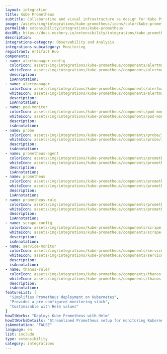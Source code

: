 ```yaml
---
layout: integration
title: Kube Prometheus
subtitle: Collaborative and visual infrastructure as design for Kube Prometheus
image: /assets/img/integrations/kube-prometheus/icons/color/kube-prometheus-color.svg
permalink: extensibility/integrations/kube-prometheus
docURL: https://docs.meshery.io/extensibility/integrations/kube-prometheus
description: 
integrations-category: Observability and Analysis
integrations-subcategory: Monitoring
registrant: Artifact Hub
components: 
- name: alertmanager-config
  colorIcon: assets/img/integrations/kube-prometheus/components/alertmanager-config/icons/color/alertmanager-config-color.svg
  whiteIcon: assets/img/integrations/kube-prometheus/components/alertmanager-config/icons/white/alertmanager-config-white.svg
  description: 
  isAnnotation: 
- name: alertmanager
  colorIcon: assets/img/integrations/kube-prometheus/components/alertmanager/icons/color/alertmanager-color.svg
  whiteIcon: assets/img/integrations/kube-prometheus/components/alertmanager/icons/white/alertmanager-white.svg
  description: 
  isAnnotation: 
- name: pod-monitor
  colorIcon: assets/img/integrations/kube-prometheus/components/pod-monitor/icons/color/pod-monitor-color.svg
  whiteIcon: assets/img/integrations/kube-prometheus/components/pod-monitor/icons/white/pod-monitor-white.svg
  description: 
  isAnnotation: 
- name: probe
  colorIcon: assets/img/integrations/kube-prometheus/components/probe/icons/color/probe-color.svg
  whiteIcon: assets/img/integrations/kube-prometheus/components/probe/icons/white/probe-white.svg
  description: 
  isAnnotation: 
- name: prometheus-agent
  colorIcon: assets/img/integrations/kube-prometheus/components/prometheus-agent/icons/color/prometheus-agent-color.svg
  whiteIcon: assets/img/integrations/kube-prometheus/components/prometheus-agent/icons/white/prometheus-agent-white.svg
  description: 
  isAnnotation: 
- name: prometheus
  colorIcon: assets/img/integrations/kube-prometheus/components/prometheus/icons/color/prometheus-color.svg
  whiteIcon: assets/img/integrations/kube-prometheus/components/prometheus/icons/white/prometheus-white.svg
  description: 
  isAnnotation: 
- name: prometheus-rule
  colorIcon: assets/img/integrations/kube-prometheus/components/prometheus-rule/icons/color/prometheus-rule-color.svg
  whiteIcon: assets/img/integrations/kube-prometheus/components/prometheus-rule/icons/white/prometheus-rule-white.svg
  description: 
  isAnnotation: 
- name: scrape-config
  colorIcon: assets/img/integrations/kube-prometheus/components/scrape-config/icons/color/scrape-config-color.svg
  whiteIcon: assets/img/integrations/kube-prometheus/components/scrape-config/icons/white/scrape-config-white.svg
  description: 
  isAnnotation: 
- name: service-monitor
  colorIcon: assets/img/integrations/kube-prometheus/components/service-monitor/icons/color/service-monitor-color.svg
  whiteIcon: assets/img/integrations/kube-prometheus/components/service-monitor/icons/white/service-monitor-white.svg
  description: 
  isAnnotation: 
- name: thanos-ruler
  colorIcon: assets/img/integrations/kube-prometheus/components/thanos-ruler/icons/color/thanos-ruler-color.svg
  whiteIcon: assets/img/integrations/kube-prometheus/components/thanos-ruler/icons/white/thanos-ruler-white.svg
  description: 
  isAnnotation: 
featureList: [
  "Simplifies Prometheus deployment on Kubernetes",
  "Provides a pre-configured monitoring stack",
  "Customizable with Helm values"
]
howItWorks: "Deploys Kube Prometheus with Helm"
howItWorksDetails: "Streamlined Prometheus setup for monitoring Kubernetes"
isAnnotation: "FALSE"
language: en
list: include
type: extensibility
category: integrations
---
```

